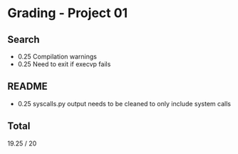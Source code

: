 Grading - Project 01
====================

Search
------

- 0.25  Compilation warnings
- 0.25  Need to exit if execvp fails

README
------

- 0.25  syscalls.py output needs to be cleaned to only include system calls

Total
-----

19.25 / 20
